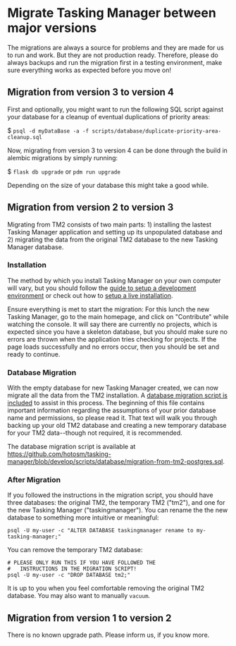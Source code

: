 # Migrate Tasking Manager between major versions

The migrations are always a source for problems and they are made for us to run and work. But they are not production ready.
Therefore, please do always backups and run the migration first in a testing environment, make sure everything works as expected before you move on!

## Migration from version 3 to version 4

First and optionally, you might want to run the following SQL script against your database for a cleanup of eventual duplications of priority areas:

$ `psql -d myDataBase -a -f scripts/database/duplicate-priority-area-cleanup.sql`

Now, migrating from version 3 to version 4 can be done through the build in alembic migrations by simply running:

$ `flask db upgrade` or `pdm run upgrade`

Depending on the size of your database this might take a good while.

## Migration from version 2 to version 3

Migrating from TM2 consists of two main parts: 1) installing the lastest Tasking Manager application and setting up its unpopulated database and 2) migrating the data from the original TM2 database to the new Tasking Manager database.

### Installation

The method by which you install Tasking Manager on your own computer will vary, but you should follow the [guide to setup a development environment](./setup-development.md) or check out how to [setup a live installation](./setup-live.md). 

Ensure everything is met to start the migration: For this lunch the new Tasking Manager, go to the main homepage, and click on "Contribute" while watching the console. It will say there are currently no projects, which is expected since you have a skeleton database, but you should make sure no errors are thrown when the application tries checking for projects. If the page loads successfully and no errors occur, then you should be set and ready to continue.

### Database Migration

With the empty database for new Tasking Manager created, we can now migrate all the data from the TM2 installation. A [database migration script is included](../scripts/database/migration-from-tm2-postgres.sql) to assist in this process. The beginning of this file contains important information regarding the assumptions of your prior database name and permissions, so please read it. That text will walk you through backing up your old TM2 database and creating a new temporary database for your TM2 data--though not required, it is recommended.

The database migration script is available at https://github.com/hotosm/tasking-manager/blob/develop/scripts/database/migration-from-tm2-postgres.sql.

### After Migration

If you followed the instructions in the migration script, you should have three databases: the original TM2, the temporary TM2 ("tm2"), and one for the new Tasking Manager ("taskingmanager"). You can rename the the new database to something more intuitive or meaningful:

```
psql -U my-user -c "ALTER DATABASE taskingmanager rename to my-tasking-manager;"
```

You can remove the temporary TM2 database:

```
# PLEASE ONLY RUN THIS IF YOU HAVE FOLLOWED THE 
#   INSTRUCTIONS IN THE MIGRATION SCRIPT!
psql -U my-user -c "DROP DATABASE tm2;"
```

It is up to you when you feel comfortable removing the original TM2 database. You may also want to manually `vacuum`.

## Migration from version 1 to version 2

There is no known upgrade path. Please inform us, if you know more.
